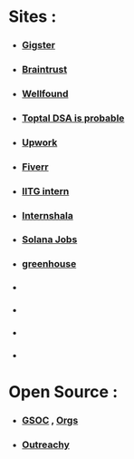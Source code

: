 # Sites :

- ### [Gigster](https://gigster.com/) 
- ### [Braintrust](https://www.usebraintrust.com/) 
- ### [Wellfound](https://wellfound.com/jobs)
- ### [Toptal DSA is probable](https://www.toptal.com/)
- ### [Upwork](https://www.upwork.com/)
- ### [Fiverr](https://www.fiverr.com/)
- ### [IITG intern](https://srip.iitgn.ac.in/portal/) 
- ### [Internshala](https://internshala.com/) 
- ### [Solana Jobs](https://jobs.solana.com/) 
- ### [greenhouse](https://www.greenhouse.com/) 
- ### []()
- ### []()
- ### []()
- ### []()
# Open Source :

- ### [GSOC](https://summerofcode.withgoogle.com/) , [Orgs](https://www.gsocorganizations.dev/) 

- ### [Outreachy](https://www.outreachy.org/) 

